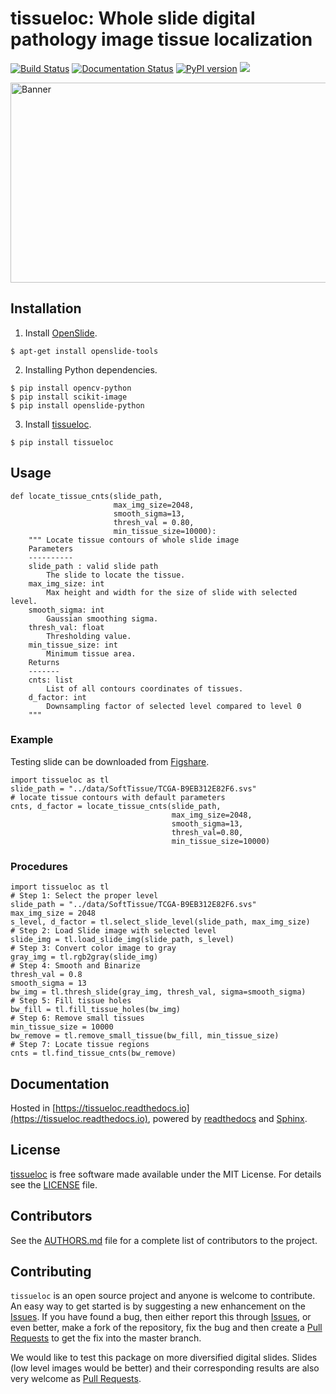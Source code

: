 tissueloc: Whole slide digital pathology image tissue localization
========
[![Build Status](https://travis-ci.org/PingjunChen/tissueloc.svg?branch=master)](https://travis-ci.org/PingjunChen/tissueloc)
[![Documentation Status](https://readthedocs.org/projects/tissueloc/badge/?version=latest)](https://tissueloc.readthedocs.io/en/latest/?badge=latest)
[![PyPI version](https://badge.fury.io/py/tissueloc.svg)](https://badge.fury.io/py/tissueloc)
![](https://img.shields.io/github/license/PingjunChen/tissueloc.svg)

<img src="tissuelocDemo.png" width="800" height="320" alt="Banner">

## Installation
1. Install [OpenSlide](https://openslide.org/download/).
```
$ apt-get install openslide-tools
```
2. Installing Python dependencies.
```
$ pip install opencv-python
$ pip install scikit-image
$ pip install openslide-python
```
3. Install [tissueloc](https://pypi.org/project/tissueloc/).
```
$ pip install tissueloc
```

## Usage
```
def locate_tissue_cnts(slide_path,
                       max_img_size=2048,
                       smooth_sigma=13,
                       thresh_val = 0.80,
                       min_tissue_size=10000):
    """ Locate tissue contours of whole slide image
    Parameters
    ----------
    slide_path : valid slide path
        The slide to locate the tissue.
    max_img_size: int
        Max height and width for the size of slide with selected level.
    smooth_sigma: int
        Gaussian smoothing sigma.
    thresh_val: float
        Thresholding value.
    min_tissue_size: int
        Minimum tissue area.
    Returns
    -------
    cnts: list
        List of all contours coordinates of tissues.
    d_factor: int
        Downsampling factor of selected level compared to level 0
    """
```

### Example
Testing slide can be downloaded from [Figshare](https://figshare.com/articles/Demo_Whole_Slide_Images/7532978).
```
import tissueloc as tl
slide_path = "../data/SoftTissue/TCGA-B9EB312E82F6.svs"
# locate tissue contours with default parameters
cnts, d_factor = locate_tissue_cnts(slide_path,
                                    max_img_size=2048,
                                    smooth_sigma=13,
                                    thresh_val=0.80,
                                    min_tissue_size=10000)
```

### Procedures
```
import tissueloc as tl
# Step 1: Select the proper level
slide_path = "../data/SoftTissue/TCGA-B9EB312E82F6.svs"
max_img_size = 2048
s_level, d_factor = tl.select_slide_level(slide_path, max_img_size)
# Step 2: Load Slide image with selected level
slide_img = tl.load_slide_img(slide_path, s_level)
# Step 3: Convert color image to gray
gray_img = tl.rgb2gray(slide_img)
# Step 4: Smooth and Binarize
thresh_val = 0.8
smooth_sigma = 13
bw_img = tl.thresh_slide(gray_img, thresh_val, sigma=smooth_sigma)
# Step 5: Fill tissue holes
bw_fill = tl.fill_tissue_holes(bw_img)
# Step 6: Remove small tissues
min_tissue_size = 10000
bw_remove = tl.remove_small_tissue(bw_fill, min_tissue_size)
# Step 7: Locate tissue regions
cnts = tl.find_tissue_cnts(bw_remove)
```


## Documentation
Hosted in [https://tissueloc.readthedocs.io](https://tissueloc.readthedocs.io), powered by [readthedocs](https://readthedocs.org) and [Sphinx](http://www.sphinx-doc.org).

## License
[tissueloc](https://github.com/PingjunChen/tissueloc) is free software made available under the MIT License. For details see the [LICENSE](LICENSE) file.

## Contributors
See the [AUTHORS.md](AUTHORS.md) file for a complete list of contributors to the project.


## Contributing
``tissueloc`` is an  open source project and anyone is welcome to contribute. An easy way to get started is by suggesting a new enhancement on the [Issues](https://github.com/PingjunChen/tissueloc/issues). If you have found a bug, then either report this through [Issues](https://github.com/PingjunChen/tissueloc/issues), or even better, make a fork of the repository, fix the bug and then create a [Pull Requests](https://github.com/PingjunChen/tissueloc/pulls) to get the fix into the master branch.

We would like to test this package on more diversified digital slides. Slides (low level images would be better) and their corresponding results are also very welcome as [Pull Requests](https://github.com/PingjunChen/tissueloc/pulls).
